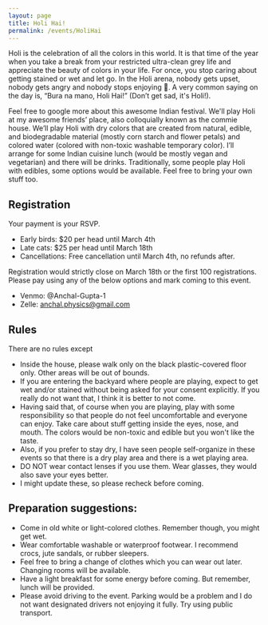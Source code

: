 ```yaml
---
layout: page
title: Holi Hai!
permalink: /events/HoliHai
---
```

Holi is the celebration of all the colors in this world. It is that time of the year when you take a break from your restricted ultra-clean grey life and appreciate the beauty of colors in your life. For once, you stop caring about getting stained or wet and let go. In the Holi arena, nobody gets upset, nobody gets angry and nobody stops enjoying 🙂. A very common saying on the day is, “Bura na mano, Holi Hai!” (Don’t get sad, it's Holi!).

Feel free to google more about this awesome Indian festival. We'll play Holi at my awesome friends’ place, also colloquially known as the commie house. We’ll play Holi with dry colors that are created from natural, edible, and biodegradable material (mostly corn starch and flower petals)
and colored water (colored with non-toxic washable temporary color). I’ll arrange for some Indian cuisine lunch (would be mostly vegan and vegetarian) and there will be drinks. Traditionally, some people play Holi with edibles, some options would be available. Feel free to bring your own stuff too.


## Registration

Your payment is your RSVP.

* Early birds: $20 per head until March 4th
* Late cats: $25 per head until March 18th
* Cancellations: Free cancellation until March 4th, no refunds after.

Registration would strictly close on March 18th or the first 100 registrations.
Please pay using any of the below options and mark coming to this event.
* Venmo: @Anchal-Gupta-1
* Zelle: anchal.physics@gmail.com

## Rules

There are no rules except
* Inside the house, please walk only on the black plastic-covered floor only. Other areas will be out of bounds.
* If you are entering the backyard where people are playing, expect to get wet and/or stained without being asked for your consent explicitly. If you really do not want that, I think it is better to not come.
* Having said that, of course when you are playing, play with some responsibility so that people do not feel uncomfortable and everyone can enjoy. Take care about stuff getting inside the eyes, nose, and mouth. The colors would be non-toxic and edible but you won't like the taste.
* Also, if you prefer to stay dry, I have seen people self-organize in these events so that there is a dry play area and there is a wet playing area.
* DO NOT wear contact lenses if you use them. Wear glasses, they would also save your eyes better.
* I might update these, so please recheck before coming.

## Preparation suggestions:

* Come in old white or light-colored clothes. Remember though, you might get wet.
* Wear comfortable washable or waterproof footwear. I recommend crocs, jute sandals, or rubber sleepers.
* Feel free to bring a change of clothes which you can wear out later. Changing rooms will be available.
* Have a light breakfast for some energy before coming. But remember, lunch will be provided.
* Please avoid driving to the event. Parking would be a problem and I do not want designated drivers not enjoying it fully. Try using public transport.
